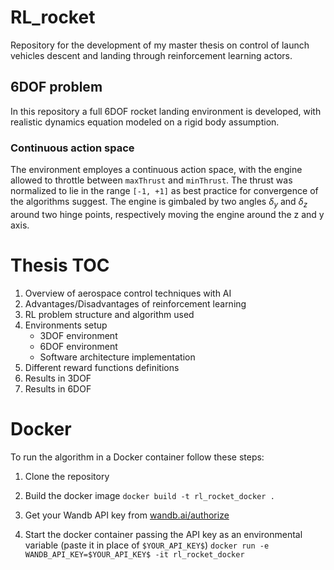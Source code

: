 # RL_rocket
Repository for the development of my master thesis on control of launch vehicles descent and landing through reinforcement learning actors.

## 6DOF problem
In this repository a full 6DOF rocket landing environment is developed, with realistic dynamics equation modeled on a rigid body assumption.

### Continuous action space
The environment employes a continuous action space, with the engine allowed to throttle between `maxThrust` and `minThrust`. The thrust was normalized to lie in the range `[-1, +1]` as best practice for convergence of the algorithms suggest. The engine is gimbaled by two angles $\delta_y$ and $\delta_z$ around two hinge points, respectively moving the engine around the z and y axis.

# Thesis TOC

1. Overview of aerospace control techniques with AI
2. Advantages/Disadvantages of reinforcement learning
3. RL problem structure and algorithm used
4. Environments setup
    - 3DOF environment
    - 6DOF environment
    - Software architecture implementation
5. Different reward functions definitions
6. Results in 3DOF
7. Results in 6DOF

# Docker
To run the algorithm in a Docker container follow these steps:
1. Clone the repository

2. Build the docker image `docker build -t rl_rocket_docker .`
3. Get your Wandb API key from [wandb.ai/authorize](https://www.wandb.ai/authorize)
4. Start the docker container passing the API key as an environmental variable (paste it in place of `$YOUR_API_KEY$`)
`docker run -e WANDB_API_KEY=$YOUR_API_KEY$ -it rl_rocket_docker`
